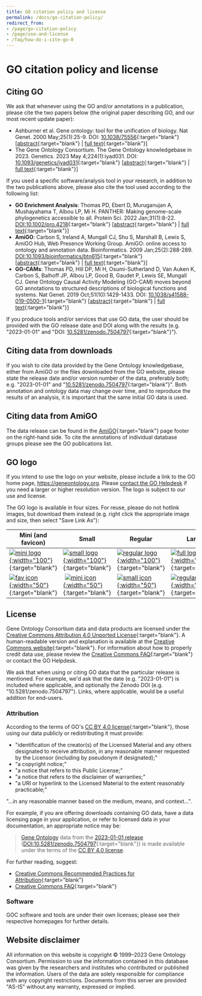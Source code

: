 ```yaml
---
title: GO citation policy and license
permalink: /docs/go-citation-policy/
redirect_from:
- /page/go-citation-policy
- /page/use-and-license
- /faq/how-do-i-cite-go-0
---
```


# GO citation policy and license

## Citing GO

We ask that whenever using the GO and/or annotations in a publication, please cite the two papers below (the original paper describing GO, and our most recent update paper):
+ Ashburner et al. Gene ontology: tool for the unification of biology. Nat Genet. 2000 May;25(1):25-9. DOI: [10.1038/75556](https://doi.org/10.1038/75556){:target="blank"} \[[abstract](https://www.ncbi.nlm.nih.gov/pubmed/10802651){:target="blank"} \| [full text](https://www.ncbi.nlm.nih.gov/pmc/articles/PMC3037419/){:target="blank"}\]
+ The Gene Ontology Consortium. The Gene Ontology knowledgebase in 2023. Genetics. 2023 May 4;224(1):iyad031. DOI: [10.1093/genetics/iyad031](https://doi.org/10.1093/genetics/iyad031){:target="blank"}  \[[abstract](https://pubmed.ncbi.nlm.nih.gov/36866529/){:target="blank"} \| [full text](https://www.ncbi.nlm.nih.gov/pmc/articles/PMC10158837/pdf/iyad031.pdf){:target="blank"}\]


If you used a specific software/analysis tool in your research, in addition to the two publications above, please also cite the tool used according to the following list:
+ **GO Enrichment Analysis**: Thomas PD, Ebert D, Muruganujan A, Mushayahama T, Albou LP, Mi H. PANTHER: Making genome-scale phylogenetics accessible to all. Protein Sci. 2022 Jan;31(1):8-22. [DOI:10.1002/pro.4218](https://doi.org/10.1002/pro.4218){:target="blank"} \[[abstract](https://pubmed.ncbi.nlm.nih.gov/34717010/){:target="blank"} \| [full text](https://www.ncbi.nlm.nih.gov/pmc/articles/PMC8740835/){:target="blank"}\]
+ **AmiGO**: Carbon S, Ireland A, Mungall CJ, Shu S, Marshall B, Lewis S, AmiGO Hub, Web Presence Working Group. AmiGO: online access to ontology and annotation data. Bioinformatics. 2009 Jan;25(2):288-289. [DOI:10.1093/bioinformatics/btn615](https://doi.org/10.1093/bioinformatics/btn615){:target="blank"} \[[abstract](https://www.ncbi.nlm.nih.gov/pubmed/19033274){:target="blank"} \| [full text](http://bioinformatics.oxfordjournals.org/content/25/2/288.full.pdf+html){:target="blank"}\]
+ **GO-CAMs**: Thomas PD, Hill DP, Mi H, Osumi-Sutherland D, Van Auken K, Carbon S, Balhoff JP, Albou LP, Good B, Gaudet P, Lewis SE, Mungall CJ. Gene Ontology Causal Activity Modeling (GO-CAM) moves beyond GO annotations to structured descriptions of biological functions and systems. Nat Genet. 2019 Oct;51(10):1429-1433. DOI: [10.1038/s41588-019-0500-1](https://doi.org/10.1038/s41588-019-0500-1){:target="blank"} \[[abstract](https://pubmed.ncbi.nlm.nih.gov/31548717/){:target="blank"} \| [full text](https://www.ncbi.nlm.nih.gov/pmc/articles/PMC7012280/pdf/nihms-1067180.pdf){:target="blank"}\]


If you produce tools and/or services that use GO data, the user should be provided with the GO release date and DOI along with the results (e.g. "2023-01-01" and "DOI: [10.5281/zenodo.7504797](https://dx.doi.org/10.5281/zenodo.7504797){:target="blank"}").

## Citing data from downloads

If you wish to cite data provided by the Gene Ontology knowledgebase, either from AmiGO or the files downloaded from the GO website, please state the release date and/or version number of the data, preferably both; e.g. "2023-01-01" and "[10.5281/zenodo.7504797](https://dx.doi.org/10.5281/zenodo.7504797){:target="blank"}". Both annotation and ontology data may change over time, and to reproduce the results of an analysis, it is important that the same initial GO data is used.

## Citing data from AmiGO

The data release can be found in the [AmiGO](https://amigo.geneontology.org/amigo){:target="blank"} page footer on the right-hand side. To cite the annotations of individual database groups please see the GO publications list.

## GO logo

If you intend to use the logo on your website, please include a link to the GO home page, https://geneontology.org. Please [contact the GO Helpdesk](http://help.geneontology.org) if you need a larger or higher resolution version. The logo is subject to our use and license.

The GO logo is available in four sizes. For reuse, please do not hotlink images, but download them instead (e.g. right click the appropriate image and size, then select "Save Link As"):

| **Mini (and favicon)** | **Small** | **Regular** | **Large** |
|------|-------|---------|-------|
| [![mini logo](/assets/go-logo.mini.png){:width="100"}](/assets/go-logo.mini.png){:target="blank"} | [![small logo](/assets/go-logo.small.png){:width="100"}](/assets/go-logo.small.png){:target="blank"} | [![regular logo](/assets/go-logo.png){:width="100"}](/assets/go-logo.png){:target="blank"} | [![full logo](/assets/go-logo.large.png){:width="100"}](/assets/go-logo.large.png){:target="blank"} |
| [![fav icon](/assets/go-logo-favicon.ico){:width="50"}](/assets/go-logo-favicon.ico){:target="blank"} | [![mini icon](/assets/go-logo-icon.mini.png){:width="50"}](/assets/go-logo-icon.mini.png){:target="blank"} | [![small icon](/assets/go-logo-icon.small.png){:width="50"}](/assets/go-logo-icon.small.png){:target="blank"} | [![regular icon](/assets/go-logo-icon.png){:width="50"}](/assets/go-logo-icon.png){:target="blank"} |


## License

Gene Ontology Consortium data and data products are licensed under the [Creative Commons Attribution 4.0 Unported License](https://creativecommons.org/licenses/by/4.0/legalcode){:target="blank"}. A human-readable version and explanation is available at the [Creative Commons website](https://creativecommons.org/licenses/by/4.0/){:target="blank"}. For information about how to properly credit data use, please review the [Creative Commons FAQ](http://wiki.creativecommons.org/Frequently_Asked_Questions){:target="blank"} or contact the GO Helpdesk.

We ask that when using or citing GO data that the particular release is mentioned. For example, we'd ask that the date (e.g. "2023-01-01") is included where applicable, and optionally the Zenodo DOI (e.g. "10.5281/zenodo.7504797"). Links, where applicable, would be a useful addition for end-users.

### Attribution

According to the terms of GO's [CC BY 4.0 license](https://creativecommons.org/licenses/by/4.0/legalcode#s3a1){:target="blank"}, those using our data publicly or redistributing it must provide:

* "identification of the creator(s) of the Licensed Material and any others designated to receive attribution, in any reasonable manner requested by the Licensor (including by pseudonym if designated);"
*  "a copyright notice;"
*  "a notice that refers to this Public License;"
*  "a notice that refers to the disclaimer of warranties;"
*  "a URI or hyperlink to the Licensed Material to the extent reasonably practicable;"

"...in any reasonable manner based on the medium, means, and context...".

For example, if you are offering downloads containing GO data, have a data licensing page in your application, or refer to licensed data in your documentation, an appropriate notice may be:

> [Gene Ontology](https://geneontology.org) data from the [2023-01-01 release](http://release.geneontology.org/2023-01-01) ([DOI:10.5281/zenodo.7504797](https://doi.org/10.5281/zenodo.7504797){:target="blank"}) is made available under the terms of the [CC BY 4.0 license](https://creativecommons.org/licenses/by/4.0/legalcode).

For further reading, suggest:

* [Creative Commons Recommended Practices for Attribution](https://wiki.creativecommons.org/wiki/Recommended_practices_for_attribution){:target="blank"}
* [Creative Commons FAQ](https://creativecommons.org/faq/){:target="blank"}

### Software

GOC software and tools are under their own licenses; please see their respective homepages for further details.

## Website disclaimer

All information on this website is copyright © 1999–2023 Gene Ontology Consortium. Permission to use the information contained in this database was given by the researchers and institutes who contributed or published the information. Users of the data are solely responsible for compliance with any copyright restrictions. Documents from this server are provided "AS-IS" without any warranty, expressed or implied.
